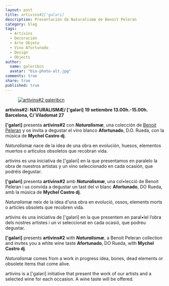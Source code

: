 ```yaml
---
layout: post
title: artivins#2['galəri]
description: Presentación de Naturalismæ de Benoit Peleran
category: blog
tags: 
  - Artivins
  - Decoración
  - Arte Objeto
  - Vino Afortunado
  - Design
  - Objects
author: 
  name: galeribcn
  avatar: "bio-photo-alt.jpg"
comments: true
share: true
published: true
---
```


<figure>
	<a href="/images/foto.jpg"><img src="http://respiracion-circular-avanzada.es/galeribcn/foto.jpg" alt="artivins#2 galeribcn"></a>
</figure>



**artivins#2: NATURALISMÆ/ ['galəri]**
**19 setiembre 13.00h.-15.00h.  Barcelona, C/ Viladomat 27**

**['galəri]** presenta **artivins#2** con _**Naturalismæ**_, una colección de [Benoit Peleran](http://www.galeribcn.com/articulos/Benoit-Peleran.html "Benoit Peleran") y os invita a degustar el vino blanco **Afortunado**, D.O. Rueda, con la música de **Mychel Castro dj**.
 
_Naturalismæ_ nace de la idea de una obra en evolución, huesos, elementos muertos o artículos obsoletos que recobran vida.  

artivins es una iniciativa de ['galəri] en la que presentamos en paralelo la obra de nuestros artistas y un vino seleccionado en cada ocasión, que podréis degustar.
 
 
 

**['galəri]** presenta **artivins#2** amb _**Naturalismæ**_, una col•lecció de Benoit Peleran i us convida a degustar un tast del vi blanc **Afortunado**, DO Rueda, amb la música de **Mychel Castro dj**.

_Naturalismæ_ neix de la idea d'una obra en evolució, ossos, elements morts o articles obsolets que recobren vida.

artivins és una iniciativa de ['galəri] en la que presentem en paral•lel l’obra dels nostres artistes i un vi seleccionat en cada ocasió, que podreu degustar.




**['galəri]** presents **artivins#2** with _**Naturalismæ**_, a Benoit Peleran collection and invites you a white wine taste **Afortunado**, DO Rueda, with **Mychel Castro dj**.

_Naturalismæ_ comes from a work in progress idea, bones, dead elements or obsolete items that come alive.

artivins is a ['galəri] initiative that present the work of our artists and a selected wine for each occasion. A wine taste will be offered.



